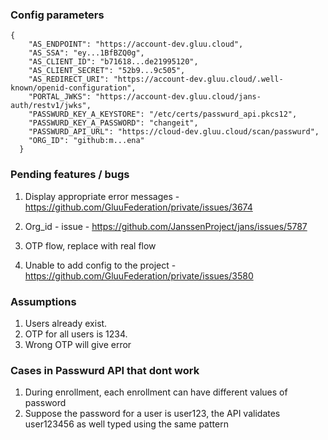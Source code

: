 ### Config parameters

```
{
    "AS_ENDPOINT": "https://account-dev.gluu.cloud",
    "AS_SSA": "ey...1BfBZQ0g",
    "AS_CLIENT_ID": "b71618...de21995120",
    "AS_CLIENT_SECRET": "52b9...9c505",
    "AS_REDIRECT_URI": "https://account-dev.gluu.cloud/.well-known/openid-configuration",
    "PORTAL_JWKS": "https://account-dev.gluu.cloud/jans-auth/restv1/jwks",
    "PASSWURD_KEY_A_KEYSTORE": "/etc/certs/passwurd_api.pkcs12",
    "PASSWURD_KEY_A_PASSWORD": "changeit",
    "PASSWURD_API_URL": "https://cloud-dev.gluu.cloud/scan/passwurd",
    "ORG_ID": "github:m...ena"
  }
```


### Pending features / bugs

1. Display appropriate error messages - https://github.com/GluuFederation/private/issues/3674

2. Org_id - issue - https://github.com/JanssenProject/jans/issues/5787

3. OTP flow, replace with real flow

4. Unable to add config to the project - https://github.com/GluuFederation/private/issues/3580


### Assumptions

1. Users already exist.
2. OTP for all users is 1234.
3. Wrong OTP will give error


### Cases in Passwurd API that dont work

1. During enrollment, each enrollment can have different values of password
2. Suppose the password for a user is user123, the API validates user123456 as well typed using the same pattern

